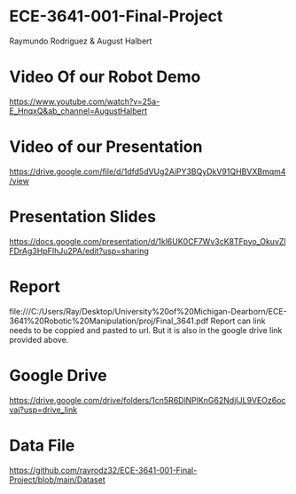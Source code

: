 # ECE-3641-001-Final-Project
Raymundo Rodriguez & August Halbert

# Video Of our Robot Demo
https://www.youtube.com/watch?v=25a-E_HnqxQ&ab_channel=AugustHalbert

# Video of our Presentation
https://drive.google.com/file/d/1dfd5dVUg2AiPY3BQyDkV91QHBVXBmqm4/view

# Presentation Slides
https://docs.google.com/presentation/d/1kl6UK0CF7Wv3cK8TFpyo_OkuvZlFDrAg3HpFIhJu2PA/edit?usp=sharing

# Report
file:///C:/Users/Ray/Desktop/University%20of%20Michigan-Dearborn/ECE-3641%20Robotic%20Manipulation/proj/Final_3641.pdf
Report can link needs to be coppied and pasted to url.
But it is also in the google drive link provided above. 

# Google Drive
https://drive.google.com/drive/folders/1cn5R6DlNPlKnG62NdjIJL9VEOz6ocvaj?usp=drive_link

# Data File
https://github.com/rayrodz32/ECE-3641-001-Final-Project/blob/main/Dataset
